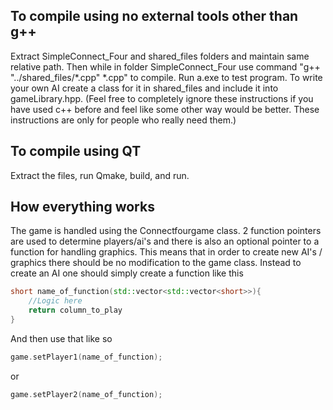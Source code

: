 ## To compile using no external tools other than g++
Extract SimpleConnect_Four and shared_files folders and maintain same relative path. Then while in folder SimpleConnect_Four use command "g++ "../shared_files/*.cpp" *.cpp" to compile. Run a.exe to test program. To write your own AI create a class for it in shared_files and include it into gameLibrary.hpp. (Feel free to completely ignore these instructions if you have used c++ before and feel like some other way would be better. These instructions are only for people who really need them.)

## To compile using QT
Extract the files, run Qmake, build, and run.

## How everything works
The game is handled using the Connectfourgame class. 2 function pointers are used to determine players/ai's and there is also an optional pointer to a function for handling graphics. This means that in order to create new AI's / graphics there should be no modification to the game class. Instead to create an AI one should simply create a function like this
```c++
short name_of_function(std::vector<std::vector<short>>){
    //Logic here
    return column_to_play
}
```
And then use that like so
```c++
game.setPlayer1(name_of_function);
```
or
```c++
game.setPlayer2(name_of_function);
```